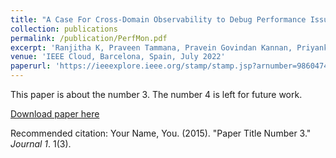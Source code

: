 ```yaml
---
title: "A Case For Cross-Domain Observability to Debug Performance Issues in Microservices"
collection: publications
permalink: /publication/PerfMon.pdf
excerpt: 'Ranjitha K, Praveen Tammana, Pravein Govindan Kannan, Priyanka Naik'
venue: 'IEEE Cloud, Barcelona, Spain, July 2022'
paperurl: 'https://ieeexplore.ieee.org/stamp/stamp.jsp?arnumber=9860474'
---
```

This paper is about the number 3. The number 4 is left for future work.

[Download paper here](http://academicpages.github.io/files/paper3.pdf)

Recommended citation: Your Name, You. (2015). "Paper Title Number 3." <i>Journal 1</i>. 1(3).
